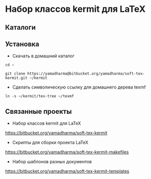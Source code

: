 # Набор классов kermit для LaTeX #

## Каталоги ##

## Установка ##

- Скачать в домашний каталог

`cd ~`

`git clone https://yamadharma@bitbucket.org/yamadharma/soft-tex-kermit.git ~/kermit`

- Сделать символическую ссылку для домашнего дерева texmf

`ln -s ~/kermit/tex-tree ~/texmf`

## Связанные проекты ##

- Набор классов kermit для LaTeX

<https://bitbucket.org/yamadharma/soft-tex-kermit>

- Скрипты для сборки проекта LaTeX

<https://bitbucket.org/yamadharma/soft-tex-kermit-makefiles>

- Набор шаблонов разных документов

<https://bitbucket.org/yamadharma/soft-tex-kermit-templates>


